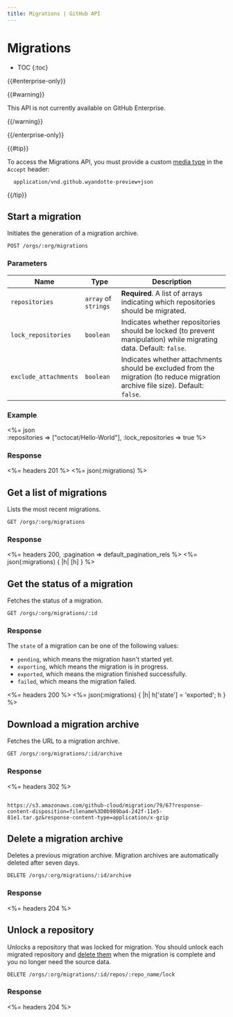 ```yaml
---
title: Migrations | GitHub API
---
```


# Migrations

* TOC
{:toc}

{{#enterprise-only}}

{{#warning}}

This API is not currently available on GitHub Enterprise.

{{/warning}}

{{/enterprise-only}}

{{#tip}}

  To access the Migrations API, you must provide a custom [media type](/v3/media) in the `Accept` header:

      application/vnd.github.wyandotte-preview+json

{{/tip}}

## Start a migration

Initiates the generation of a migration archive.

    POST /orgs/:org/migrations

### Parameters

Name    | Type    | Description
--------|---------|--------------
`repositories` | `array` of `strings` | **Required**. A list of arrays indicating which repositories should be migrated.
`lock_repositories`|`boolean` | Indicates whether repositories should be locked (to prevent manipulation) while migrating data. Default: `false`.
`exclude_attachments`|`boolean` | Indicates whether attachments should be excluded from the migration (to reduce migration archive file size). Default: `false`.

### Example

<%= json \
  :repositories       => ["octocat/Hello-World"],
  :lock_repositories  => true
%>

### Response

<%= headers 201 %>
<%= json(:migrations) %>

## Get a list of migrations

Lists the most recent migrations.

    GET /orgs/:org/migrations

### Response

<%= headers 200, :pagination => default_pagination_rels %>
<%= json(:migrations) { |h| [h] } %>

## Get the status of a migration

Fetches the status of a migration.

    GET /orgs/:org/migrations/:id

### Response

The `state` of a migration can be one of the following values:

* `pending`, which means the migration hasn't started yet.
* `exporting`, which means the migration is in progress.
* `exported`, which means the migration finished successfully.
* `failed`, which means the migration failed.

<%= headers 200 %>
<%= json(:migrations) { |h| h['state'] = 'exported'; h } %>

## Download a migration archive

Fetches the URL to a migration archive.

    GET /orgs/:org/migrations/:id/archive

### Response

<%= headers 302 %>
<pre class="body-response"><code>
https://s3.amazonaws.com/github-cloud/migration/79/67?response-content-disposition=filename%3D0b989ba4-242f-11e5-81e1.tar.gz&response-content-type=application/x-gzip
</code></pre>

## Delete a migration archive

Deletes a previous migration archive. Migration archives are automatically deleted after seven days.

    DELETE /orgs/:org/migrations/:id/archive

### Response

<%= headers 204 %>

## Unlock a repository

Unlocks a repository that was locked for migration. You should unlock each migrated repository and [delete them](/v3/repos/#delete-a-repository) when the migration is complete and you no longer need the source data.

    DELETE /orgs/:org/migrations/:id/repos/:repo_name/lock

### Response

<%= headers 204 %>
